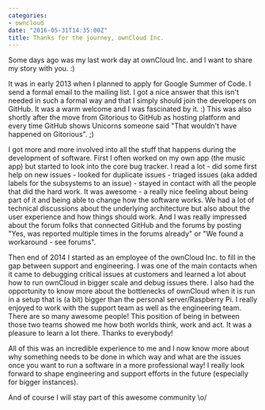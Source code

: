 ```yaml
---
categories:
- owncloud
date: "2016-05-31T14:35:00Z"
title: Thanks for the journey, ownCloud Inc.
---
```


Some days ago was my last work day at ownCloud Inc. and I want to share my story with you. :)

It was in early 2013 when I planned to apply for Google Summer of Code. I send a formal email to the mailing list. I got a nice answer that this isn't needed in such a formal way and that I simply should join the developers on GitHub. It was a warm welcome and I was fascinated by it. :) This was also shortly after the move from Gitorious to GitHub as hosting platform and every time GitHub shows Unicorns someone said "That wouldn't have happened on Gitorious". ;)

I got more and more involved into all the stuff that happens during the development of software. First I often worked on my own app (the music app) but started to look into the core bug tracker. I read a lot - did some first help on new issues - looked for duplicate issues - triaged issues (aka added labels for the subsystems to an issue) - stayed in contact with all the people that did the hard work. It was awesome - a really nice feeling about being part of it and being able to change how the software works. We had a lot of technical discussions about the underlying architecture but also about the user experience and how things should work. And I was really impressed about the forum folks that connected GitHub and the forums by posting "Yes, was reported multiple times in the forums already" or "We found a workaround - see forums".

Then end of 2014 I started as an employee of the ownCloud Inc. to fill in the gap between support and engineering. I was one of the main contacts when it came to debugging critical issues at customers and learned a lot about how to run ownCloud in bigger scale and debug issues there. I also had the opportunity to know more about the bottlenecks of ownCloud when it is run in a setup that is (a bit) bigger than the personal server/Raspberry Pi. I really enjoyed to work with the support team as well as the engineering team. There are so many awesome people! This position of being in between those two teams showed me how both worlds think, work and act. It was a pleasure to learn a lot there. Thanks to everybody!

All of this was an incredible experience to me and I now know more about why something needs to be done in which way and what are the issues once you want to run a software in a more professional way! I really look forward to shape engineering and support efforts in the future (especially for bigger instances).

And of course I will stay part of this awesome community \\o/
